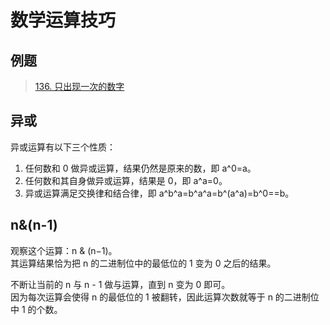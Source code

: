 # 数学运算技巧

## 例题

> [136. 只出现一次的数字](https://leetcode-cn.com/problems/single-number/)

## 异或

异或运算有以下三个性质：

1. 任何数和 0 做异或运算，结果仍然是原来的数，即 a^0=a。    
2. 任何数和其自身做异或运算，结果是 0，即 a^a=0。  
3. 异或运算满足交换律和结合律，即 a^b^a=b^a^a=b^(a^a)=b^0==b。

## n&(n-1)

观察这个运算：n & (n−1)。  
其运算结果恰为把 n 的二进制位中的最低位的 1 变为 0 之后的结果。  

不断让当前的 n 与 n - 1 做与运算，直到 n 变为 0 即可。  
因为每次运算会使得 n 的最低位的 1 被翻转，因此运算次数就等于 n 的二进制位中 1 的个数。  

